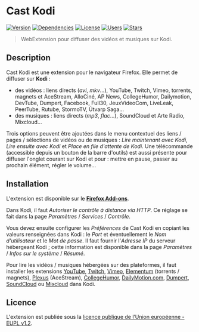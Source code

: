 # Cast Kodi

[![Version][img-version]][link-version]
[![Dependencies][img-dependencies]][link-dependencies]
[![License][img-license]][link-license]
[![Users][img-users]][link-users]
[![Stars][img-stars]][link-stars]

> WebExtension pour diffuser des vidéos et musiques sur Kodi.

## Description

Cast Kodi est une extension pour le navigateur Firefox. Elle permet de diffuser
sur **Kodi** :

- des vidéos : liens directs (*avi*, *mkv*…), YouTube, Twitch, Vimeo, torrents,
  magnets et AceStream, AlloCiné, AP News, CollegeHumor, Dailymotion, DevTube,
  Dumpert, Facebook, Full30, JeuxVideoCom, LiveLeak, PeerTube, Rutube, StormoTV,
  Útvarp Saga…
- des musiques : liens directs (*mp3*, *flac*…), SoundCloud et Arte Radio,
  Mixcloud…

Trois options peuvent être ajoutées dans le menu contextuel des liens / pages /
sélections de vidéos ou de musiques : *Lire maintenant avec Kodi*, *Lire ensuite
avec Kodi* et *Place en file d'attente de Kodi*. Une télécommande (accessible
depuis un bouton de la barre d'outils) est aussi présente pour diffuser l'onglet
courant sur Kodi et pour : mettre en pause, passer au prochain élément, régler
le volume…

## Installation

L'extension est disponible sur le
**[Firefox Add-ons](https://addons.mozilla.org/addon/castkodi/)**.

Dans Kodi, il faut *Autoriser le contrôle à distance via HTTP*. Ce réglage se
fait dans la page *Paramètres* / *Services* / *Contrôle*.

Vous devez ensuite configurer les *Préférences* de Cast Kodi en copiant les
valeurs renseignées dans Kodi : le *Port* et éventuellement le *Nom
d'utilisateur* et le *Mot de passe*. Il faut fournir l'*Adresse IP* du serveur
hébergeant Kodi ; cette information est disponible dans la page *Paramètres* /
*Infos sur le système* / *Résumé*.

Pour lire les vidéos / musiques hébergées sur des plateformes, il faut installer
les extensions
[YouTube](https://kodi.tv/addon/plugins-video-add-ons/youtube),
[Twitch](https://kodi.tv/addon/plugins-video-add-ons/twitch),
[Vimeo](https://kodi.tv/addon/plugins-video-add-ons/vimeo),
[Elementum](https://github.com/elgatito/plugin.video.elementum) (torrents /
magnets), [Plexus](https://github.com/tvaddonsco/program.plexus) (AceStream),
[CollegeHumor](https://kodi.tv/addon/plugins-video-add-ons/collegehumor),
[DailyMotion.com](https://kodi.tv/addon/plugins-video-add-ons/dailymotioncom),
[Dumpert](https://kodi.tv/addon/plugins-video-add-ons/dumpert),
[SoundCloud](https://kodi.tv/addon/music-add-ons-plugins/soundcloud) ou
[Mixcloud](https://kodi.tv/addon/music-add-ons-plugins/mixcloud) dans Kodi.

## Licence

L'extension est publiée sous la [licence publique de l’Union européenne - EUPL
v1.2](https://joinup.ec.europa.eu/collection/eupl/eupl-text-11-12).

[img-version]:https://img.shields.io/amo/v/castkodi.svg
[img-dependencies]:https://img.shields.io/david/regseb/castkodi.svg
[img-license]:https://img.shields.io/badge/license-EUPL-blue.svg
[img-users]:https://img.shields.io/amo/users/castkodi.svg
[img-stars]:https://img.shields.io/amo/stars/castkodi.svg

[link-version]:https://addons.mozilla.org/addon/castkodi/
[link-dependencies]:https://david-dm.org/regseb/castkodi
[link-license]:https://joinup.ec.europa.eu/collection/eupl/eupl-text-11-12
               "Licence publique de l’Union européenne"
[link-users]:https://addons.mozilla.org/addon/castkodi/statistics/?last=90
[link-stars]:https://addons.mozilla.org/addon/castkodi/reviews/
